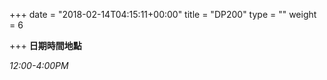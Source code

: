 +++
date = "2018-02-14T04:15:11+00:00"
title = "DP200"
type = ""
weight = 6

+++
**日期時間地點**

_12:00-4:00PM_